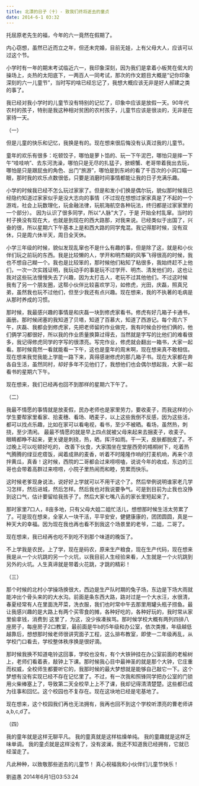 ```yaml
---
title: 北漂的日子（十）- 致我们终将逝去的童贞
date: 2014-6-1 03:32
---
```


托屈原老先生的福，今年的六一竟然在假期了。

内心窃想，虽然已近而立之年，但还未完婚，目前无娃，上有父母大人，应该可以过这个节。

小学时有一年的期末考试临近六一，我印象深刻，因为我们是拿着小板凳在偌大的操场上，炎热的太阳底下，一两百人一同考试，那次的作文题目大概是“记你印象深刻的六一儿童节”，当时写的啥已经忘记了，我想大概应该无非是好人郝建之类的事了。

我已经对我小学时的儿童节没有特别的记忆了，印象中应该是放假一天。90年代农村的孩子，特别是我这种相对贫困的农村孩子，儿童节应该是很淡的，无非是在家待一天。

（一）

但是儿童的快乐和记忆，我换是有的。现在想来很后悔没有认真过我的儿童节。

童年的欢乐有很多：吃顿饺子，哪怕是萝卜馅的、玩一下午泥巴，哪怕只是摔一下午“哇哇响”、去东河洗澡，哪怕只是无尽的扎猛子，掀螃蟹、老哥带着我出去玩，哪怕是只是跟屁虫的角色、出门“旅游”，哪怕是到东岭的看了千百次的小洞口瞄一眼，那时我的欢乐点数很低，只要是消磨时间事情都能让我的日子充满乐趣。

小学的时候我已经不怎么玩过家家了。但是和发小们换是偶尔玩，貌似那时候我已经隐约知道过家家似乎是没大志向的事情（不过现在想想过家家真是了不起的一个游戏，社会上玩数理化，玩金融法律，玩航海航空各种玩法，终归都是过家家里的一个部分）。 因为认识了很多同学，所以“人脉”大了，于是 开始全村乱窜。当时的村子换没有现在大，也就是到现在的西大路那，对我来说。已经类似于出国了，兴奋的很，所以星期六下午基本上是和西大路的同学鬼混。我记得那时候，没有双休，只是周六休半天，周日全天休。

小学三年级的时候，貌似发现乱窜也不是什么有趣的事，但是除了这，就是和小伙伴们玩之前玩的东西。我是比较懒的人，学开和明杰糊的风筝飞得很高的时候，我也不想自己糊一个。我也是比较笨的，那时候他们粘知了粘很多，我始终赶不上他们，一次一次实践证明，我玩动手的事是玩不过学开、明杰、清发他们的，这也让我对这些玩法慢慢失去了兴趣，因为太打击人，老玩不过其他他们。不过这时候 我有了另一个朋友圈，这帮小伙伴比较喜欢学习，如修虎，光田，庆磊，照真兄弟，虽然我也玩不过他们，但至少我还有点兴趣。现在想来，我的不执著的毛病是从那时养成的习惯。

那时候，我最感兴趣的事情是和庆磊一块到修虎家看书。修虎有好几箱子卡通书，画册。那时候闭塞的我知道了贝塔，知道了百慕大，知道了西游记。每个周六下午，庆磊、我都会到修虎家，先把老师留的作业做完，我有时候会抄他们俩的，他们俩学习都很好，所以我的作业质量换算过得去，当然就是字写的比他们的难看很多，我记得修虎同学的字写的很漂亮。写完作业，修虎就会翻出一箱书，大家一起看。那时候竟然一看就能看一下午，这也是童年的周末啊，现在想来真不敢相信。
现在想来我觉我能上学能一路下来，真得感谢修虎的那几箱子书。现在大家都在奔各自生活，虽然同村，却好多年不见他们了，我想他们也会偶尔想起我，大家一起看书的星期六下午。

现在想来，我们已经再也回不到那样的星期六下午了。

（二）

我最不情愿的事情就是放麦假，民办老师也是家里劳力，要收麦子，而我这样的小学生要帮家里看家、拾麦穗、看场、晒麦子，以上这些我倒不反感，因为这些活，都可以找点乐趣，比如在家可以看电视，看书，至少不被晒。看场，虽然热，刺挠，至少清闲。  最最不情愿的就是早上四点就被父母来起来去捆麦子，收麦子。眼睛都睁不起来，更关键是刺挠，热，晒，挥汗如雨。干一天，皮肤都脱皮了。不过晚上可以吃顿好吃的，  改善下伙食，大家围坐在堂屋西旁的梧桐树下，吃着热气腾腾的绿豆疙瘩饭，闻着成熟的麦香，听着不时隆隆作响的打麦机响，再来个凉拌黄瓜，真香！这时候，西院的二哥都会过来唠唠嗑，说说今年的收成，东边的三哥也会带着高群过来唠唠，小院子里热闹而和睦，劳累而快乐。

这时候老爹现身说法，说好好上学就可以不用干这个了。然后举例说明谁家老几学习怎样，然后进城，然后怎样。然后我也对我说要争气。可是到目前为止我也没挣到这口气，估计要留给我孩子了。然后大家七嘴八舌的家长里短起来了。

那时家里7口人，8亩多地，只有父母大姐二姐忙活儿，想想那时候生活太劳累了了。可是现在想来，全家人一块干活，平平安安，健健康康的，团团圆圆，真是一种天大的幸福。因为现在我也再也看不到我这个场景里的老爷，二姐，二哥了。

现在想来，我已经再也吃不到吃不到那个味道的晚饭了。

不上学我是农民，上了学，现在是码农，原来生产粮食，现在生产代码，现在想来我是从一个火坑跳的另一个火坑，以我目前人生经验来看，人生就是一个火坑跳到另外的火坑。人生真谛就是带着火花跳，才跳的精彩！


（三）

那个时候的北村小学操场换很大，西边是生产队时期的兔子场，东边是下场大雨就能冲出个骨头来的的大水沟。前面是条东西大路，路对过是一个大水汪，水很清，春夏经常有人在里面洗芹菜，洗衣服，我们也时常中午去那里用罐头瓶子捞鱼。最让我感兴趣的是大路上有两个买零食的摊，各种好吃的，各种好玩的，我时常从家里偷拿钱，消费到 这里了，为这，没少挨凑挨骂。那时候学校大概有两列四排八座房子，每座房子2口教室，最前面是牛b的5年级和办公室，依次类推，年级越低越靠后，想想那时候老师很讲究面子工程，这么排布教室，即使一二年级再乱，从学校门口看去，学校整体秩序换是很好滴。

那时候我换不知道电铃这回事，学校也没有，有个大铁钟挂在办公室前面的老榆树上，老师们看着表，敲钟上下课。那时候我心目中最神圣的就是那个大钟，它庄重而权威，全校师生都要听它的，我那时候的最大梦想就是能够自己敲它一下。这个梦想有没有实现已经不存在记忆里了。不过，有一次我和照锋同学把办公室的门锁用火柴棒塞上了，导致第二天全校早上上不了课，我却记得清清楚楚。这些都已成为往事和回忆。这个校园也不复存在。现在这块地已经是宅基地了。

现在想来，这个校园我们再也无法拥有，我再也回不到这个学校听漂亮的曹老师讲a,b,c,d了。


（四）
 
我的童年就是这样无聊平凡。
我的童真就是这样枯燥单纯。
我的童趣就是这样乏味单调。
我的童贞就是这样没有了，没有波澜，我还不知道我已经拥有，它就已经溜走了。

凡此种种，以致敬那些逝去的儿童节！
真心祝福我和小伙伴们儿童节快乐！



劉盗愚
2014年6月1日03:53:24